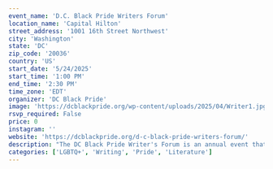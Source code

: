 ```yaml
---
event_name: 'D.C. Black Pride Writers Forum'
location_name: 'Capital Hilton'
street_address: '1001 16th Street Northwest'
city: 'Washington'
state: 'DC'
zip_code: '20036'
country: 'US'
start_date: '5/24/2025'
start_time: '1:00 PM'
end_time: '2:30 PM'
time_zone: 'EDT'
organizer: 'DC Black Pride'
image: 'https://dcblackpride.org/wp-content/uploads/2025/04/Writer1.jpg'
rsvp_required: False
price: 0
instagram: ''
website: 'https://dcblackpride.org/d-c-black-pride-writers-forum/'
description: "The DC Black Pride Writer's Forum is an annual event that features a panel of Black LGBTQ+ writers discussing craft, life, and the business of writing. Celebrate literature and storytelling as a form of healing and empowerment."
categories: ['LGBTQ+', 'Writing', 'Pride', 'Literature']
---
```

